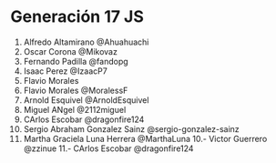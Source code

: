 # Generación 17 JS

1. Alfredo Altamirano @Ahuahuachi
2. Oscar Corona @Mikovaz
3. Fernando Padilla @fandopg
4. Isaac Perez @IzaacP7
5. Flavio Morales 
5. Flavio Morales @MoralessF
6. Arnold Esquivel @ArnoldEsquivel
7. Miguel ANgel @2112miguel 
8. CArlos Escobar @dragonfire124
8. Sergio Abraham Gonzalez Sainz @sergio-gonzalez-sainz
9. Martha Graciela Luna Herrera @MarthaLuna
10.- Victor Guerrero @zzinue
11.- CArlos Escobar @dragonfire124

